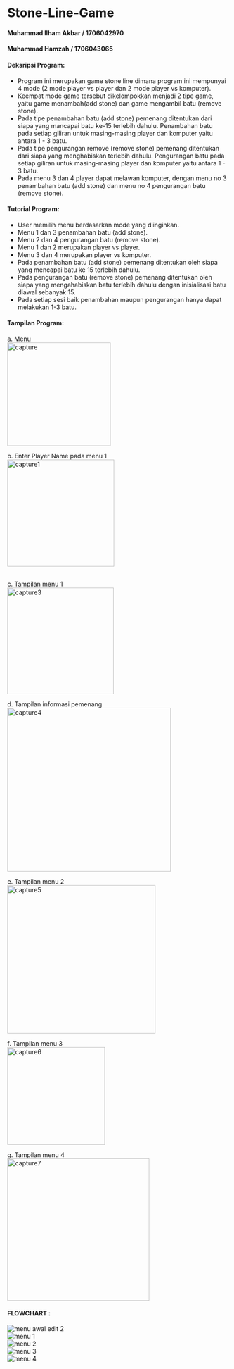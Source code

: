 # Stone-Line-Game
#### Muhammad Ilham Akbar / 1706042970
#### Muhammad Hamzah / 1706043065
#### Deksripsi Program:

* Program ini merupakan game stone line dimana program ini mempunyai 4 mode (2 mode player vs player dan 2 mode player vs komputer).
* Keempat mode game tersebut dikelompokkan menjadi 2 tipe game, yaitu game menambah(add stone) dan game mengambil batu (remove stone).
* Pada tipe penambahan batu (add stone) pemenang ditentukan dari siapa yang mancapai batu ke-15 terlebih dahulu. Penambahan batu pada setiap giliran untuk masing-masing player dan komputer yaitu antara 1 - 3 batu.
* Pada tipe pengurangan remove (remove stone) pemenang ditentukan dari siapa yang menghabiskan terlebih dahulu. Pengurangan batu pada setiap giliran untuk masing-masing player dan komputer yaitu antara 1 - 3 batu. 
* Pada menu 3 dan 4 player dapat melawan komputer, dengan menu no 3 penambahan batu (add stone) dan menu no 4 pengurangan batu (remove stone).

#### Tutorial Program:
* User memilih menu berdasarkan mode yang diinginkan.
* Menu 1 dan 3 penambahan batu (add stone).
* Menu 2 dan 4 pengurangan batu (remove stone).
* Menu 1 dan 2 merupakan player vs player.
* Menu 3 dan 4 merupakan player vs komputer.
* Pada penambahan batu (add stone) pemenang ditentukan oleh siapa yang mencapai batu ke 15 terlebih dahulu.
* Pada pengurangan batu (remove stone) pemenang ditentukan oleh siapa yang mengahabiskan batu terlebih dahulu dengan inisialisasi batu diawal sebanyak 15.
* Pada setiap sesi baik penambahan maupun pengurangan hanya dapat melakukan 1-3 batu.

#### Tampilan Program:
a. Menu
<br>
<img width="235" alt="capture" src="https://user-images.githubusercontent.com/39519269/50401695-2c9cc700-07c3-11e9-9b1e-7bf300d79ae3.PNG">

b. Enter Player Name pada menu 1
<br>
<img width="243" alt="capture1" src="https://user-images.githubusercontent.com/39519269/50401932-f6f8dd80-07c4-11e9-95ec-d6e752cccc8e.PNG">

<br>
c. Tampilan menu 1
<br>
<img width="242" alt="capture3" src="https://user-images.githubusercontent.com/39519269/50401934-fa8c6480-07c4-11e9-9e2e-409d861ad977.PNG">

d. Tampilan informasi pemenang
<br>
<img width="372" alt="capture4" src="https://user-images.githubusercontent.com/39519269/50401939-fe1feb80-07c4-11e9-8c13-b628c67b5a0c.PNG">

e. Tampilan menu 2
<br>
<img width="337" alt="capture5" src="https://user-images.githubusercontent.com/39519269/50401944-01b37280-07c5-11e9-9af0-b362d6ec590e.PNG">

f. Tampilan menu 3
<br>
<img width="222" alt="capture6" src="https://user-images.githubusercontent.com/39519269/50401948-0710bd00-07c5-11e9-970b-ef6d13f50685.PNG">

g. Tampilan menu 4
<br>
<img width="323" alt="capture7" src="https://user-images.githubusercontent.com/39519269/50401951-0aa44400-07c5-11e9-97bf-1db0fcf6596f.PNG">

#### FLOWCHART :

![menu awal edit 2](https://user-images.githubusercontent.com/39519269/50494484-22462b80-0a56-11e9-9bd9-86cef32eea73.png)
<br>
![menu 1](https://user-images.githubusercontent.com/39519269/50494215-7bad5b00-0a54-11e9-92b6-25025a64581a.png)
<br>
![menu 2](https://user-images.githubusercontent.com/39519269/50494218-7e0fb500-0a54-11e9-9716-f662e0959509.png)
<br>
![menu 3](https://user-images.githubusercontent.com/39519269/50494220-80720f00-0a54-11e9-82bf-27c9d46959b4.png)
<br>
![menu 4](https://user-images.githubusercontent.com/39519269/50494221-82d46900-0a54-11e9-9b36-6e639b2f418a.png)


